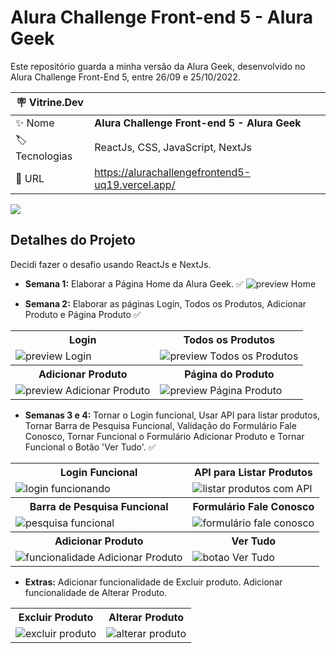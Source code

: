 # Alura Challenge Front-end 5 - Alura Geek

Este repositório guarda a minha versão da Alura Geek, desenvolvido no Alura Challenge Front-End 5, entre 26/09 e 25/10/2022.

| :placard: Vitrine.Dev |     |
| -------------  | --- |
| :sparkles: Nome        | **Alura Challenge Front-end 5 - Alura Geek**
| :label: Tecnologias | ReactJs, CSS, JavaScript, NextJs
| :rocket: URL         | https://alurachallengefrontend5-uq19.vercel.app/

<!-- Inserir imagem com a #vitrinedev ao final do link -->
![](https://i.imgur.com/3gr5Nn4.jpg#vitrinedev)

## Detalhes do Projeto

Decidi fazer o desafio usando ReactJs e NextJs.

- **Semana 1:** Elaborar a Página Home da Alura Geek. ✅
![preview Home](https://i.imgur.com/3gr5Nn4.jpg)

- **Semana 2:** Elaborar as páginas Login, Todos os Produtos, Adicionar Produto e Página Produto ✅
<table>
    <tr>
        <th>Login</th>
        <th>Todos os Produtos</th>
    </tr>
    <tr>
        <td> <img src='https://i.imgur.com/2sStaKv.png' alt='preview Login'> </td>
        <td> <img src='https://i.imgur.com/xZbil86.png' alt='preview Todos os Produtos'></td>
    </tr>
    <tr>
        <th>Adicionar Produto</th>
        <th>Página do Produto</th>
    </tr>
    <tr>
        <td><img src='https://i.imgur.com/UpxKQeT.png' alt='preview Adicionar Produto'></td>
        <td><img src='https://i.imgur.com/GKtkTiH.png' alt='preview Página Produto'></td>
    </tr>
</table>
 
- **Semanas 3 e 4:** Tornar o Login funcional, Usar API para listar produtos, Tornar Barra de Pesquisa Funcional, Validação do Formulário Fale Conosco, Tornar Funcional o Formulário Adicionar Produto e Tornar Funcional o Botão 'Ver Tudo'. ✅

<table>
    <tr>
        <th>Login Funcional</th>
        <th>API para Listar Produtos</th>
    </tr>
    <tr>
        <td><img src='https://media.giphy.com/media/foAQhQWBr0PEyEU8mv/giphy.gif' alt='login funcionando'></td>
        <td><img src='https://media.giphy.com/media/68yWHfjeQCbCczOtdS/giphy.gif' alt='listar produtos com API'></td>
    </tr>
    <tr>
        <th>Barra de Pesquisa Funcional</th>
        <th>Formulário Fale Conosco</th>
    </tr>
    <tr>
        <td><img src='https://media.giphy.com/media/FLYIMhGoYrEW8a4aHA/giphy.gif' alt='pesquisa funcional'></td>
        <td><img src='https://media.giphy.com/media/SdDanoNpd8GlqEUB3S/giphy.gif' alt='formulário fale conosco'></td>
    </tr>
    <tr>
        <th>Adicionar Produto</th>
        <th>Ver Tudo</th>
    </tr>
    <tr>
        <td><img src='https://media.giphy.com/media/1RlbjU8eHLphFy95C9/giphy.gif' alt='funcionalidade Adicionar Produto'></td>
        <td><img src='https://media.giphy.com/media/1O7R7kaOcrfgr423CF/giphy.gif' alt='botao Ver Tudo'></td>
    </tr>
</table>

- **Extras:** Adicionar funcionalidade de Excluir produto. Adicionar funcionalidade de Alterar Produto.

<table>
    <tr>
        <th>Excluir Produto</th>
        <th>Alterar Produto</th>
    </tr>
    <tr>
        <td><img src='https://media.giphy.com/media/VWQm8vX6EIcUCtbbfB/giphy-downsized.gif' alt='excluir produto'></td>
        <td><img src='https://media.giphy.com/media/tCwuu62fvAYpWk3Ffh/giphy.gif' alt='alterar produto'></td>
    </tr>
</table>
